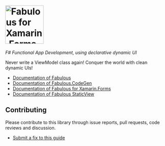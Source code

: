 # <img src="../assets/logo-title-fabulous-xamarinforms.png" height="120px" alt="Fabulous for Xamarin.Forms" />

*F# Functional App Development, using declarative dynamic UI*

Never write a ViewModel class again! Conquer the world with clean dynamic UIs!

* [Documentation of Fabulous](https://fsprojects.github.io/Fabulous/Fabulous/)
* [Documentation of Fabulous.CodeGen](https://fsprojects.github.io/Fabulous/Fabulous/Fabulous.CodeGen/)
* [Documentation of Fabulous for Xamarin.Forms](https://fsprojects.github.io/Fabulous/Fabulous.XamarinForms/)
* [Documentation of Fabulous StaticView](https://fsprojects.github.io/Fabulous/Fabulous.StaticView/)

Contributing
------

Please contribute to this library through issue reports, pull requests, code reviews and discussion.

* [Submit a fix to this guide](https://github.com/fsprojects/Fabulous/tree/master/docs)